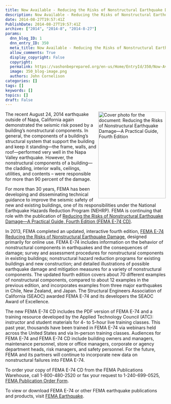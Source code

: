 ```yaml
---
title: Now Available - Reducing the Risks of Nonstructural Earthquake Damage-A Practical Guide
description: Now Available - Reducing the Risks of Nonstructural Earthquake Damage-A Practical Guide
date: 2014-08-27T19:57:41Z
PublishDate: 2014-08-27T19:57:41Z
archive: ["2014", "2014-8", "2014-8-27"]
params:
  dnn_blog_ID: 1
  dnn_entry_ID: 350
  meta_title: Now Available - Reducing the Risks of Nonstructural Earthquake Damage-A Practical Guide
  allow_comments: True
  display_copyright: False
  copyright:
  permalink: https://vashonbeprepared.org/en-us/Home/EntryId/350/Now-Available-Reducing-the-Risks-of-Nonstructural-Earthquake-Damage-A-Practical-Guide
  image: 350_blog-image.png
  authors: John Cornelison
categories: []
tags: []
keywords: []
topics: []
draft: False
---
```


<p><img title="Cover photo for the document: Reducing the Risks of Nonstructural Earthquake Damage—A Practical Guide, Fourth Edition" style="float: right; margin: 0px 0px 5px 5px; display: inline" alt="Cover photo for the document: Reducing the Risks of Nonstructural Earthquake Damage—A Practical Guide, Fourth Edition" src="http://www.fema.gov/media-library-data/cd747bbe-8412-4b3b-8a2e-d07a8273fef4/bf217490-556a-11e0-91b9-001cc4568fb6_filename_fema_e_74_cover_search_preview.jpg" width="212" align="right" height="273" />The recent August 24, 2014 earthquake outside of Napa, California again demonstrated the seismic risk posed by a building’s nonstructural components. In general, the components of a building’s structural system that support the building and keep it standing—the frame, walls, and roof—performed very well in the Napa Valley earthquake. However, the nonstructural components of a building—the cladding, interior walls, ceilings, utilities, and contents – were responsible for more than 90 percent of the damage.</p>  <p>For more than 30 years, FEMA has been developing and disseminating technical guidance to improve the seismic safety of new and existing buildings, one of its responsibilities under the National Earthquake Hazards Reduction Program (NEHRP). FEMA is continuing that role with the publication of <a href="http://links.govdelivery.com:80/track?type=click&amp;enid=ZWFzPTEmbWFpbGluZ2lkPTIwMTQwODI3LjM1NDA2MTUxJm1lc3NhZ2VpZD1NREItUFJELUJVTC0yMDE0MDgyNy4zNTQwNjE1MSZkYXRhYmFzZWlkPTEwMDEmc2VyaWFsPTE2ODkwMTM4JmVtYWlsaWQ9ZmVtYS1taXRpZ2F0aW9uQHZhc2hvbmRlc2lnbi5jb20mdXNlcmlkPWZlbWEtbWl0aWdhdGlvbkB2YXNob25kZXNpZ24uY29tJmZsPSZleHRyYT1NdWx0aXZhcmlhdGVJZD0mJiY=&amp;&amp;&amp;100&amp;&amp;&amp;http://www.fema.gov/media-library/assets/documents/21405?id=4626">Reducing the Risks of Nonstructural Earthquake Damage—A Practical Guide, Fourth Edition (FEMA E-74 CD)</a>.</p>  <p>In 2013, FEMA completed an updated, interactive fourth edition, <a href="http://links.govdelivery.com:80/track?type=click&amp;enid=ZWFzPTEmbWFpbGluZ2lkPTIwMTQwODI3LjM1NDA2MTUxJm1lc3NhZ2VpZD1NREItUFJELUJVTC0yMDE0MDgyNy4zNTQwNjE1MSZkYXRhYmFzZWlkPTEwMDEmc2VyaWFsPTE2ODkwMTM4JmVtYWlsaWQ9ZmVtYS1taXRpZ2F0aW9uQHZhc2hvbmRlc2lnbi5jb20mdXNlcmlkPWZlbWEtbWl0aWdhdGlvbkB2YXNob25kZXNpZ24uY29tJmZsPSZleHRyYT1NdWx0aXZhcmlhdGVJZD0mJiY=&amp;&amp;&amp;101&amp;&amp;&amp;http://www.fema.gov/earthquake-publications/fema-e-74-reducing-risks-nonstructural-earthquake-damage">FEMA E-74 Reducing the Risks of Nonstructural Earthquake Damage</a>, designed primarily for online use. FEMA E-74 includes information on the behavior of nonstructural components in earthquakes and the consequences of damage; survey and assessment procedures for nonstructural components in existing buildings; nonstructural hazard reduction programs for existing buildings and new construction; and detailed illustrations of possible earthquake damage and mitigation measures for a variety of nonstructural components. The updated fourth edition covers about 70 different examples of nonstructural components, compared to about 12 examples in the previous edition, and incorporates examples from three major earthquakes in Chile, New Zealand, and Japan. The Structural Engineers Association of California (SEAOC) awarded FEMA E-74 and its developers the SEAOC Award of Excellence.</p>  <p>The new FEMA E-74 CD includes the PDF version of FEMA E-74 and a training resource developed by the Applied Technology Council (ATC): instructor and student materials for 4- to 5-hour live training classes. This past year, thousands have been trained in FEMA E-74 via webinars held across the United States and via In-person training classes. Audiences for FEMA E-74 and FEMA E-74 CD include building owners and managers, maintenance personnel, store or office managers, corporate or agency department heads, risk managers, and safety personnel. For the future, FEMA and its partners will continue to incorporate new data on nonstructural failures into FEMA E-74.</p>  <p>To order your copy of FEMA E-74 CD from the FEMA Publications Warehouse, call 1-800-480-2520 or fax your request to 1-240-699-0525, <a href="http://links.govdelivery.com:80/track?type=click&amp;enid=ZWFzPTEmbWFpbGluZ2lkPTIwMTQwODI3LjM1NDA2MTUxJm1lc3NhZ2VpZD1NREItUFJELUJVTC0yMDE0MDgyNy4zNTQwNjE1MSZkYXRhYmFzZWlkPTEwMDEmc2VyaWFsPTE2ODkwMTM4JmVtYWlsaWQ9ZmVtYS1taXRpZ2F0aW9uQHZhc2hvbmRlc2lnbi5jb20mdXNlcmlkPWZlbWEtbWl0aWdhdGlvbkB2YXNob25kZXNpZ24uY29tJmZsPSZleHRyYT1NdWx0aXZhcmlhdGVJZD0mJiY=&amp;&amp;&amp;102&amp;&amp;&amp;http://www.fema.gov/media-library-data/1394076937224-48813a4b20f83a2c17bf269d69e36556/FEMA+Publication+Order+Form+2014.pdf">FEMA Publication Order Form</a>.</p>  <p>To view or download FEMA E-74 or other FEMA earthquake publications and products, visit <a href="http://links.govdelivery.com:80/track?type=click&amp;enid=ZWFzPTEmbWFpbGluZ2lkPTIwMTQwODI3LjM1NDA2MTUxJm1lc3NhZ2VpZD1NREItUFJELUJVTC0yMDE0MDgyNy4zNTQwNjE1MSZkYXRhYmFzZWlkPTEwMDEmc2VyaWFsPTE2ODkwMTM4JmVtYWlsaWQ9ZmVtYS1taXRpZ2F0aW9uQHZhc2hvbmRlc2lnbi5jb20mdXNlcmlkPWZlbWEtbWl0aWdhdGlvbkB2YXNob25kZXNpZ24uY29tJmZsPSZleHRyYT1NdWx0aXZhcmlhdGVJZD0mJiY=&amp;&amp;&amp;103&amp;&amp;&amp;http://www.fema.gov/earthquake">FEMA Earthquake</a>.</p>
